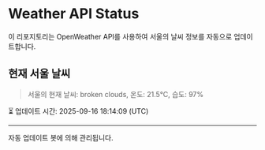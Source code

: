 
# Weather API Status

이 리포지토리는 OpenWeather API를 사용하여 서울의 날씨 정보를 자동으로 업데이트합니다.

## 현재 서울 날씨
> 서울의 현재 날씨: broken clouds, 온도: 21.5°C, 습도: 97%

⏳ 업데이트 시간: 2025-09-16 18:14:09 (UTC)

---
자동 업데이트 봇에 의해 관리됩니다.
